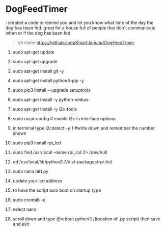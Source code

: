 # DogFeedTimer
i created a code to remind you and let you know what time of the day the dog has been fed. 
great for a house full of people that don't communicate when or if the dog has been fed


>git clone https://github.com/KmartJamJar/DogFeedTimer




1. sudo apt-get update
2. sudo apt-get upgrade
3. sudo apt-get install git -y
4. sudo apt-get install python3-pip -y
5. sudo pip3 install --upgrade setuptools
6. sudo apt-get install -y python-smbus
7. sudo apt-get install -y i2c-tools
8. sudo raspi-config # enable i2c in interface options
9. in terminal type i2cdetect -y 1 #write down and remember the number shown
10. sudo pip3 install rpi_lcd
11. sudo find /usr/local –name rpi_lcd 2> /dev/null
12. cd /usr/local/lib/python3.7/dist-packages/rpi-lcd
13. sudo nano __init__.py
14. update your lcd address



10. to have the script auto boot on startup type
11. sudo crontab -e
12. select nano
13. scroll down and type @reboot python3 /(location of .py script) then save and exit
